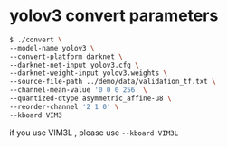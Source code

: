# yolov3 convert parameters

```sh
$ ./convert \
--model-name yolov3 \
--convert-platform darknet \
--darknet-net-input yolov3.cfg \
--darknet-weight-input yolov3.weights \
--source-file-path ../demo/data/validation_tf.txt \
--channel-mean-value '0 0 0 256' \
--quantized-dtype asymmetric_affine-u8 \
--reorder-channel '2 1 0' \
--kboard VIM3
```
if you use VIM3L , please use `--kboard VIM3L`
